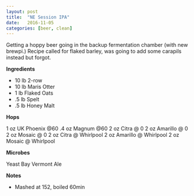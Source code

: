 ```yaml
---
layout: post
title:  "NE Session IPA"
date:   2016-11-05
categories: [beer, clean]
---
```


Getting a hoppy beer going in the backup fermentation chamber (with new brewpi.) 
Recipe called for flaked barley, was going to add some carapils instead but forgot.

**Ingredients**

* 10 lb 2-row
* 10 lb Maris Otter
* 1 lb Flaked Oats
* .5 lb Spelt
* .5 lb Honey Malt

**Hops**

1 oz UK Phoenix @60
.4 oz Magnum @60
2 oz Citra @ 0
2 oz Amarillo @ 0
2 oz Mosaic @ 0
2 oz Citra @ Whirlpool
2 oz Amarillo @ Whirlpool
2 oz Mosaic @ Whirlpool


**Microbes**

Yeast Bay Vermont Ale

**Notes**

* Mashed at 152, boiled 60min
